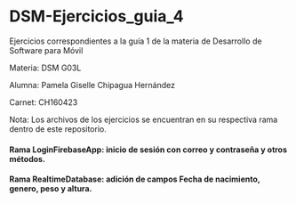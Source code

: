 # DSM-Ejercicios_guia_4
Ejercicios correspondientes a la guía 1 de la materia de Desarrollo de Software para Móvil 

Materia: DSM G03L

Alumna: Pamela Giselle Chipagua Hernández

Carnet: CH160423

Nota: Los archivos de los ejercicios se encuentran en su respectiva rama dentro de este repositorio.

#### Rama LoginFirebaseApp: inicio de sesión con correo y contraseña y otros métodos.

#### Rama RealtimeDatabase: adición de campos Fecha de nacimiento, genero, peso y altura.
